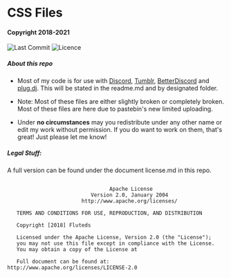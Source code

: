 # **CSS Files**

#### Copyright 2018-2021

![Last Commit](https://img.shields.io/github/last-commit/fluteds/css?style=flat-square)
![Licence](https://img.shields.io/aur/license/android-studio?style=flat-square)

##### About this repo

- Most of my code is for use with [Discord](https://discord.com), [Tumblr](https://tumblr.com), [BetterDiscord](https://github.com/Jiiks/BetterDiscordApp) and [plug.dj](https://plug.dj). This will be stated in the readme.md and by designated folder. 

- Note: Most of these files are either slightly broken or completely broken. Most of these files are here due to pastebin's new limited uploading.

- Under **no circumstances** may you redistribute under any other name or edit my work without permission. If you do want to work on them, that's great! Just please let me know! 

##### Legal Stuff:

A full version can be found under the document license.md in this repo.

```

                                 Apache License
                           Version 2.0, January 2004
                        http://www.apache.org/licenses/

   TERMS AND CONDITIONS FOR USE, REPRODUCTION, AND DISTRIBUTION

   Copyright [2018] Fluteds

   Licensed under the Apache License, Version 2.0 (the "License");
   you may not use this file except in compliance with the License.
   You may obtain a copy of the License at

   Full document can be found at: http://www.apache.org/licenses/LICENSE-2.0

```


 

